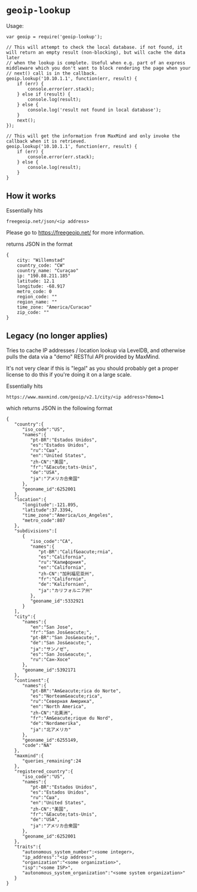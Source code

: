 # `geoip-lookup`

Usage:

	var geoip = require('geoip-lookup');

	// This will attempt to check the local database. if not found, it will return an empty result (non-blocking), but will cache the data later
	// when the lookup is complete. Useful when e.g. part of an express middleware which you don't want to block rendering the page when your
	// next() call is in the callback.
	geoip.lookup('10.10.1.1', function(err, result) {
		if (err) {
			console.error(err.stack);
		} else if (result) {
			console.log(result);
		} else {
			console.log('result not found in local database');
		}
		next();
	});

	// This will get the information from MaxMind and only invoke the callback when it is retrieved.
	geoip.lookup('10.10.1.1', function(err, result) {
		if (err) {
			console.error(err.stack);
		} else {
			console.log(result);
		}
	}

## How it works

Essentially hits 

	freegeoip.net/json/<ip address>

Please go to https://freegeoip.net/ for more information.

returns JSON in the format 

	{
		city: "Willemstad"
		country_code: "CW"
		country_name: "Curaçao"
		ip: "190.88.211.185"
		latitude: 12.1
		longitude: -68.917
		metro_code: 0
		region_code: ""
		region_name: ""
		time_zone: "America/Curacao"
		zip_code: ""
	}

## Legacy (no longer applies)

Tries to cache IP addresses / location lookup via LevelDB, and otherwise pulls the data via a "demo" RESTful API provided by MaxMind.

It's not very clear if this is "legal" as you should probably get a proper license to do this if you're doing it on a large scale.

Essentially hits 

	https://www.maxmind.com/geoip/v2.1/city/<ip address>?demo=1

which returns JSON in the following format

	{
	   "country":{
	      "iso_code":"US",
	      "names":{
	         "pt-BR":"Estados Unidos",
	         "es":"Estados Unidos",
	         "ru":"Сша",
	         "en":"United States",
	         "zh-CN":"美国",
	         "fr":"&Eacute;tats-Unis",
	         "de":"USA",
	         "ja":"アメリカ合衆国"
	      },
	      "geoname_id":6252001
	   },
	   "location":{
	      "longitude":-121.895,
	      "latitude":37.3394,
	      "time_zone":"America/Los_Angeles",
	      "metro_code":807
	   },
	   "subdivisions":[
	      {
	         "iso_code":"CA",
	         "names":{
	            "pt-BR":"Calif&oacute;rnia",
	            "es":"California",
	            "ru":"Калифорния",
	            "en":"California",
	            "zh-CN":"加利福尼亚州",
	            "fr":"Californie",
	            "de":"Kalifornien",
	            "ja":"カリフォルニア州"
	         },
	         "geoname_id":5332921
	      }
	   ],
	   "city":{
	      "names":{
	         "en":"San Jose",
	         "fr":"San Jos&eacute;",
	         "pt-BR":"San Jos&eacute;",
	         "de":"San Jos&eacute;",
	         "ja":"サンノゼ",
	         "es":"San Jos&eacute;",
	         "ru":"Сан-Хосе"
	      },
	      "geoname_id":5392171
	   },
	   "continent":{
	      "names":{
	         "pt-BR":"Am&eacute;rica do Norte",
	         "es":"Norteam&eacute;rica",
	         "ru":"Северная Америка",
	         "en":"North America",
	         "zh-CN":"北美洲",
	         "fr":"Am&eacute;rique du Nord",
	         "de":"Nordamerika",
	         "ja":"北アメリカ"
	      },
	      "geoname_id":6255149,
	      "code":"NA"
	   },
	   "maxmind":{
	      "queries_remaining":24
	   },
	   "registered_country":{
	      "iso_code":"US",
	      "names":{
	         "pt-BR":"Estados Unidos",
	         "es":"Estados Unidos",
	         "ru":"Сша",
	         "en":"United States",
	         "zh-CN":"美国",
	         "fr":"&Eacute;tats-Unis",
	         "de":"USA",
	         "ja":"アメリカ合衆国"
	      },
	      "geoname_id":6252001
	   },
	   "traits":{
	      "autonomous_system_number":<some integer>,
	      "ip_address":"<ip address>",
	      "organization":"<some organization>",
	      "isp":"<some ISP>",
	      "autonomous_system_organization":"<some system organization>"
	   }
	}

